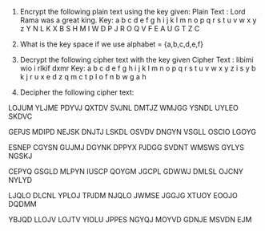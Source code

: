 1. Encrypt the following plain text using the key given:
Plain Text : Lord Rama was a great king.
Key:
a 	b 	c 	d 	e 	f 	g 	h 	i 	j 	k 	l 	m 	n 	o 	p 	q 	r 	s 	t 	u 	v 	w 	x 	y 	z
Y 	N 	L 	K 	X 	B 	S 	H 	M 	I 	W 	D 	P 	J 	R 	O 	Q 	V 	F 	E 	A 	U 	G 	T 	Z 	C

2. What is the key space if we use alphabet = {a,b,c,d,e,f}

3. Decrypt the following cipher text with the key given
Cipher Text : libimi wio i rlkif dxmr
Key:
a 	b 	c 	d 	e 	f 	g 	h 	i 	j 	k 	l 	m 	n 	o 	p 	q 	r 	s 	t 	u 	v 	w 	x 	y 	z
i 	s 	y 	b 	k 	j 	r 	u 	x 	e 	d 	z 	q 	m 	c 	t 	p 	l 	o 	f 	n 	b 	w 	g 	a 	h

4. Decipher the following cipher text:

LOJUM YLJME PDYVJ QXTDV SVJNL DMTJZ WMJGG YSNDL UYLEO SKDVC

GEPJS MDIPD NEJSK DNJTJ LSKDL OSVDV DNGYN VSGLL OSCIO LGOYG

ESNEP CGYSN GUJMJ DGYNK DPPYX PJDGG SVDNT WMSWS GYLYS NGSKJ

CEPYQ GSGLD MLPYN IUSCP QOYGM JGCPL GDWWJ DMLSL OJCNY NYLYD

LJQLO DLCNL YPLOJ TPJDM NJQLO JWMSE JGGJG XTUOY EOOJO DQDMM

YBJQD LLOJV LOJTV YIOLU JPPES NGYQJ MOYVD GDNJE MSVDN EJM